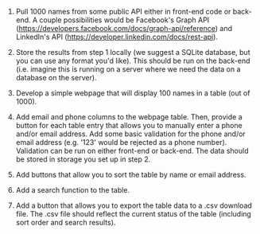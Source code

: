 1. Pull 1000 names from some public API either in front-end code or back-end. A couple possibilities would be Facebook's Graph API (https://developers.facebook.com/docs/graph-api/reference) and LinkedIn's API (https://developer.linkedin.com/docs/rest-api).

2. Store the results from step 1 locally (we suggest a SQLite database, but you can use any format you'd like). This should be run on the back-end (i.e. imagine this is running on a server where we need the data on a database on the server).

3. Develop a simple webpage that will display 100 names in a table (out of 1000).

4. Add email and phone columns to the webpage table. Then, provide a button for each table entry that allows you to manually enter a phone and/or email address. Add some basic validation for the phone and/or email address (e.g. '123' would be rejected as a phone number). Validation can be run on either front-end or back-end. The data should be stored in storage you set up in step 2.

5. Add buttons that allow you to sort the table by name or email address.

6. Add a search function to the table.

7. Add a button that allows you to export the table data to a .csv download file. The .csv file should reflect the current status of the table (including sort order and search results).
